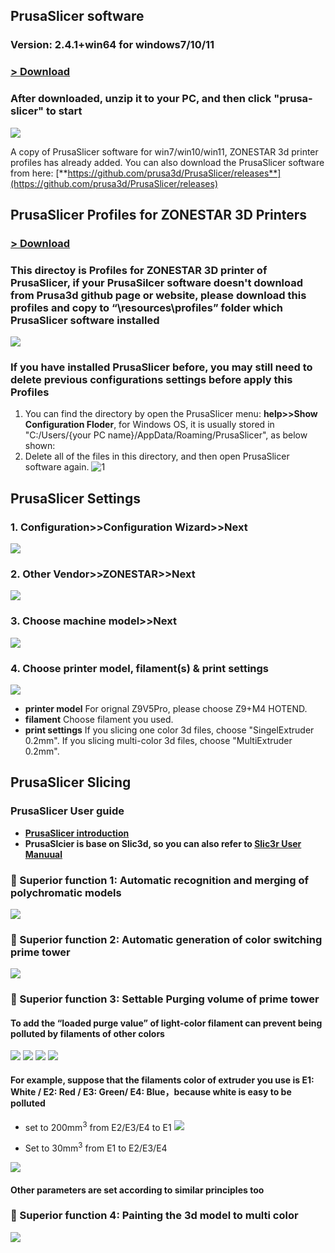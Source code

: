 ## PrusaSlicer software

### Version: 2.4.1+win64 for windows7/10/11

### [> Download](https://downgit.github.io/#/home?url=https://github.com/ZONESTAR3D/Slicing-Guide/tree/master/PrusaSlicer/PrusaSlicer-2.4.1%2Bwin64)

### After downloaded, unzip it to your PC, and then click "prusa-slicer" to start

![](./picture/0.png)

>  
A copy of PrusaSlicer software for win7/win10/win11, ZONESTAR 3d printer profiles has already added.
You can also download the PrusaSlicer software from here:
[**https://github.com/prusa3d/PrusaSlicer/releases**](https://github.com/prusa3d/PrusaSlicer/releases)

## PrusaSlicer Profiles for ZONESTAR 3D Printers

### [> Download](https://downgit.github.io/#/home?url=https://github.com/ZONESTAR3D/Slicing-Guide/tree/master/PrusaSlicer/Profiles)

### This directoy is Profiles for ZONESTAR 3D printer of PrusaSlicer, if your PrusaSilcer software doesn't download from Prusa3d github page or website, please download this profiles and copy to “\resources\profiles” folder which PrusaSlicer software installed

![](./picture/1.png)

### If you have installed PrusaSlicer before, you may still need to delete previous configurations settings before apply this Profiles

1. You can find the directory by open the PrusaSlicer menu: **help>>Show Configuration Floder**, for Windows OS, it is usually stored in "C:/Users/{your PC name}/AppData/Roaming/PrusaSlicer", as below shown:
2. Delete all of the files in this directory, and then open PrusaSlicer software again.
![1](./picture/2.png)

## PrusaSlicer Settings

### 1. Configuration>>Configuration Wizard>>Next

![](./picture/settings1.png)

### 2. Other Vendor>>ZONESTAR>>Next

![](./picture/settings2.png)

### 3. Choose machine model>>Next

![](./picture/settings3.png)

### 4. Choose printer model, filament(s) & print settings

![](./picture/settings4.png)  

- **printer model** For orignal Z9V5Pro, please choose Z9+M4 HOTEND.  
- **filament** Choose filament you used.
- **print settings** If you slicing one color 3d files, choose "SingelExtruder 0.2mm". If you slicing multi-color 3d files, choose "MultiExtruder 0.2mm".  

## PrusaSlicer Slicing

### PrusaSlicer User guide

- **[PrusaSlicer introduction](https://www.prusa3d.com/page/prusaslicer_424/)**
- **PrusaSlcier is base on Slic3d, so you can also refer to [Slic3r User Manuual](https://manual.slic3r.org/)**

### :star2: Superior function 1: Automatic recognition and merging of polychromatic models 

![](./picture/slicing1.png)

### :star2: Superior function 2: Automatic generation of color switching prime tower

![](./picture/slicing2.png)

### :star2:  Superior function 3: Settable Purging volume of prime tower

#### To add the “loaded purge value” of light-color filament can prevent being polluted by filaments of other colors

![](./picture/slicing4.png)
![](./picture/slicing5.png)
![](./picture/slicing6.png)
![](./picture/slicing7.png)

#### For example, suppose that the filaments color of extruder  you use is E1: White / E2: Red / E3: Green/ E4: Blue，because white is easy to be polluted

- set to 200mm<sup>3</sup> from E2/E3/E4 to E1
![](./picture/slicing8.png)

- Set to 30mm<sup>3</sup> from E1 to E2/E3/E4  

![](./picture/licing9.png)

#### Other parameters are set according to similar principles too

### :star2: Superior function 4: Painting the 3d model to multi color

![](./picture/slicing3.png)
